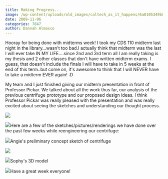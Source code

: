 ```yaml
---
title: Making Progress...
image: /wp-content/uploads/old_images/caltech_as_it_happens/6a0105349b8251970b0120a6a61ca5970c.jpg
date: 2009-11-06
categories: 7847
author: Dannah Almasco
---
```



Hooray for being done with midterms week!
I took my CDS 110 midterm last night in the library...wasn't too bad.I actually think that midterm was the last I will ever take IN MY LIFE....since 2nd and 3rd term all I am really taking is my thesis and 2 other classes that don't have written midterm exams. I guess, that doesn't include the finals I will have to take in 5 weeks at the end of this term..but come on, it's awesome to think that I will NEVER have to take a midterm EVER again! :D

My team and I just finished giving our midterm presentation in front of Professor Pickar. We talked about all the work thus far, our analysis of the previous centrifuge prototype and our proposed design ideas. I think Professor Pickar was really pleased with the presentation and was really excited about seeing the sketches and understanding our thought process.


![](/old_images/caltech_as_it_happens/6a0105349b8251970b0120a6a61ed9970c.jpg)

![](/old_images/caltech_as_it_happens/6a0105349b8251970b0120a650b265970b.jpg)Here are a few of the sketches/pictures/renderings we have done over the past few weeks while reengineering our centrifuge:


![](/old_images/caltech_as_it_happens/6a0105349b8251970b0120a650b44a970b.jpg)Angie's preliminary concept sketch of centrifuge


![](/old_images/caltech_as_it_happens/6a0105349b8251970b0120a650b807970b.jpg)

![](/old_images/caltech_as_it_happens/6a0105349b8251970b0120a650ba0b970b.jpg)Sophy's 3D model


![](/old_images/caltech_as_it_happens/6a0105349b8251970b0120a6a628ae970c.png)Have a great week everyone!


